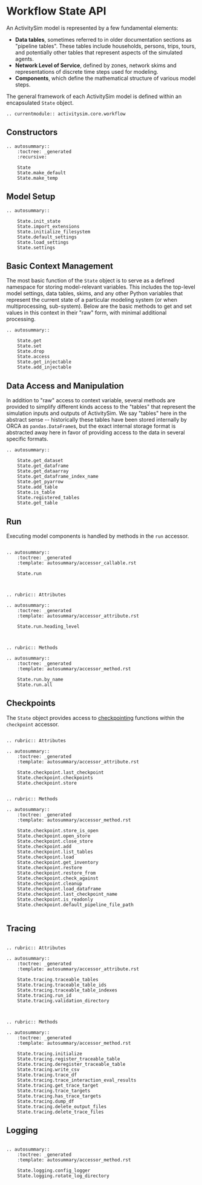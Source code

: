 # Workflow State API

An ActivitySim model is represented by a few fundamental elements:

- **Data tables**, sometimes referred to in older documentation sections as
    "pipeline tables".  These tables include households, persons, trips, tours,
    and potentially other tables that represent aspects of the simulated agents.
- **Network Level of Service**, defined by zones, network skims and representations
    of discrete time steps used for modeling.
- **Components**, which define the mathematical structure of various model steps.

The general framework of each ActivitySim model is defined within an encapsulated
`State` object.

```{eval-rst}
.. currentmodule:: activitysim.core.workflow
```

## Constructors

```{eval-rst}
.. autosummary::
    :toctree: _generated
    :recursive:

    State
    State.make_default
    State.make_temp
```

## Model Setup

```{eval-rst}
.. autosummary::

    State.init_state
    State.import_extensions
    State.initialize_filesystem
    State.default_settings
    State.load_settings
    State.settings
```



## Basic Context Management

The most basic function of the `State` object is to serve as a defined
namespace for storing model-relevant variables.  This includes the top-level
model settings, data tables, skims, and any other Python variables
that represent the current state of a particular modeling system (or when
multiprocessing, sub-system).  Below are the basic methods to get and set values
in this context in their "raw" form, with minimal additional processing.

```{eval-rst}
.. autosummary::

    State.get
    State.set
    State.drop
    State.access
    State.get_injectable
    State.add_injectable
```


## Data Access and Manipulation

In addition to "raw" access to context variable, several methods are provided
to simplify different kinds access to the "tables" that represent the
simulation inputs and outputs of ActivitySim.  We say "tables" here in the
abstract sense -- historically these tables have been stored internally by
ORCA as `pandas.DataFrame`s, but the exact internal storage format is abstracted
away here in favor of providing access to the data in several specific formats.

```{eval-rst}
.. autosummary::

    State.get_dataset
    State.get_dataframe
    State.get_dataarray
    State.get_dataframe_index_name
    State.get_pyarrow
    State.add_table
    State.is_table
    State.registered_tables
    State.get_table
```

## Run

Executing model components is handled by methods in the `run` accessor.

```{eval-rst}

.. autosummary::
    :toctree: _generated
    :template: autosummary/accessor_callable.rst

    State.run



.. rubric:: Attributes

.. autosummary::
    :toctree: _generated
    :template: autosummary/accessor_attribute.rst

    State.run.heading_level



.. rubric:: Methods

.. autosummary::
    :toctree: _generated
    :template: autosummary/accessor_method.rst

    State.run.by_name
    State.run.all
```


## Checkpoints

The `State` object provides access to [checkpointing](checkpointing.md) functions
within the `checkpoint` accessor.

```{eval-rst}

.. rubric:: Attributes

.. autosummary::
    :toctree: _generated
    :template: autosummary/accessor_attribute.rst

    State.checkpoint.last_checkpoint
    State.checkpoint.checkpoints
    State.checkpoint.store


.. rubric:: Methods

.. autosummary::
    :toctree: _generated
    :template: autosummary/accessor_method.rst

    State.checkpoint.store_is_open
    State.checkpoint.open_store
    State.checkpoint.close_store
    State.checkpoint.add
    State.checkpoint.list_tables
    State.checkpoint.load
    State.checkpoint.get_inventory
    State.checkpoint.restore
    State.checkpoint.restore_from
    State.checkpoint.check_against
    State.checkpoint.cleanup
    State.checkpoint.load_dataframe
    State.checkpoint.last_checkpoint_name
    State.checkpoint.is_readonly
    State.checkpoint.default_pipeline_file_path


```


## Tracing

```{eval-rst}

.. rubric:: Attributes

.. autosummary::
    :toctree: _generated
    :template: autosummary/accessor_attribute.rst

    State.tracing.traceable_tables
    State.tracing.traceable_table_ids
    State.tracing.traceable_table_indexes
    State.tracing.run_id
    State.tracing.validation_directory



.. rubric:: Methods

.. autosummary::
    :toctree: _generated
    :template: autosummary/accessor_method.rst

    State.tracing.initialize
    State.tracing.register_traceable_table
    State.tracing.deregister_traceable_table
    State.tracing.write_csv
    State.tracing.trace_df
    State.tracing.trace_interaction_eval_results
    State.tracing.get_trace_target
    State.tracing.trace_targets
    State.tracing.has_trace_targets
    State.tracing.dump_df
    State.tracing.delete_output_files
    State.tracing.delete_trace_files
```


## Logging

```{eval-rst}

.. autosummary::
    :toctree: _generated
    :template: autosummary/accessor_method.rst

    State.logging.config_logger
    State.logging.rotate_log_directory
```
